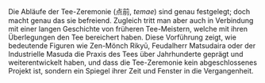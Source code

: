 Die Abläufe der Tee-Zeremonie (点前, *temae*) sind genau festgelegt; doch macht genau das sie befreiend. Zugleich tritt man aber auch in Verbindung mit einer langen Geschichte von früheren Tee-Meistern, welche mit ihren Überlegungen den Tee bereichert haben. Diese Vorführung zeigt, wie bedeutende Figuren wie Zen-Mönch Rikyū, Feudalherr Matsudaira oder der Industrielle Masuda die Praxis des Tees über Jahrhunderte geprägt und weiterentwickelt haben, und dass die Tee-Zeremonie kein abgeschlossenes Projekt ist, sondern ein Spiegel ihrer Zeit und Fenster in die Vergangenheit.
